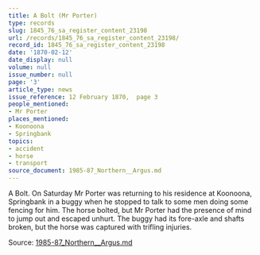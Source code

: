 ```yaml
---
title: A Bolt (Mr Porter)
type: records
slug: 1845_76_sa_register_content_23198
url: /records/1845_76_sa_register_content_23198/
record_id: 1845_76_sa_register_content_23198
date: '1870-02-12'
date_display: null
volume: null
issue_number: null
page: '3'
article_type: news
issue_reference: 12 February 1870,  page 3
people_mentioned:
- Mr Porter
places_mentioned:
- Koonoona
- Springbank
topics:
- accident
- horse
- transport
source_document: 1985-87_Northern__Argus.md
---
```


A Bolt.  On Saturday Mr Porter was returning to his residence at Koonoona, Springbank in a buggy when he stopped to talk to some men doing some fencing for him.  The horse bolted, but Mr Porter had the presence of mind to jump out and escaped unhurt.  The buggy had its fore-axle and shafts broken, but the horse was captured with trifling injuries.

Source: [1985-87_Northern__Argus.md](/downloads/markdown/1985-87_Northern__Argus.md)
